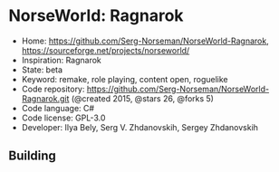 # NorseWorld: Ragnarok

- Home: https://github.com/Serg-Norseman/NorseWorld-Ragnarok, https://sourceforge.net/projects/norseworld/
- Inspiration: Ragnarok
- State: beta
- Keyword: remake, role playing, content open, roguelike
- Code repository: https://github.com/Serg-Norseman/NorseWorld-Ragnarok.git (@created 2015, @stars 26, @forks 5)
- Code language: C#
- Code license: GPL-3.0
- Developer: Ilya Bely, Serg V. Zhdanovskih, Sergey Zhdanovskih

## Building
